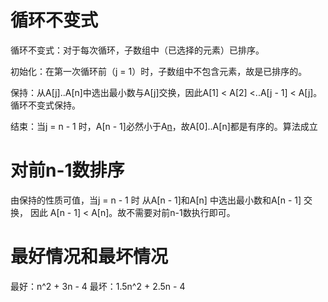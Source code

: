 # 循环不变式
循环不变式：对于每次循环，子数组中（已选择的元素）已排序。

初始化：在第一次循环前（j = 1）时，子数组中不包含元素，故是已排序的。

保持：从A[j]..A[n]中选出最小数与A[j]交换，因此A[1] < A[2] <..A[j - 1] < A[j]。循环不变式保持。

结束：当j = n - 1 时，A[n - 1]必然小于A[n](由保持可得)，故A[0]..A[n]都是有序的。算法成立


# 对前n-1数排序
由保持的性质可值，当j = n - 1 时 从A[n - 1]和A[n] 中选出最小数和A[n - 1] 交换， 因此 A[n - 1] < A[n]。故不需要对前n-1数执行即可。

# 最好情况和最坏情况
最好：n^2 + 3n - 4  最坏：1.5n^2 + 2.5n - 4